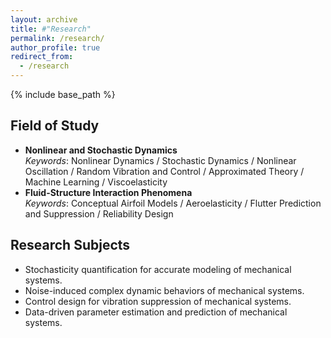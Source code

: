 ```yaml
---
layout: archive
title: #"Research"
permalink: /research/
author_profile: true
redirect_from:
  - /research
---
```


{% include base_path %}

## Field of Study
- **Nonlinear and Stochastic Dynamics** <br/>
*Keywords*: Nonlinear Dynamics / Stochastic Dynamics / Nonlinear Oscillation / Random Vibration and Control / Approximated Theory / Machine Learning / Viscoelasticity
- **Fluid-Structure Interaction Phenomena** <br/>
*Keywords*: Conceptual Airfoil Models / Aeroelasticity / Flutter Prediction and Suppression / Reliability Design

## Research Subjects
* Stochasticity quantification for accurate modeling of mechanical systems.
* Noise-induced complex dynamic behaviors of mechanical systems.
* Control design for vibration suppression of mechanical systems.
* Data-driven parameter estimation and prediction of mechanical systems.
